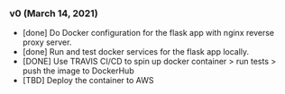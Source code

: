 ### v0 (March 14, 2021)
 -  [done] Do Docker configuration for the flask app with nginx reverse proxy server. 
 -  [done] Run and test docker services for the flask app locally.
 -  [DONE] Use TRAVIS CI/CD to spin up docker container >  run tests > push the image to DockerHub
 -  [TBD] Deploy the container to AWS